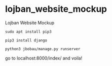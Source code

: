 # lojban_website_mockup
Lojban Website Mockup

```shell
sudo apt install pip3

pip3 install django

python3 jbobau/manage.py runserver
```

go to localhost:8000/index/ and voila!

